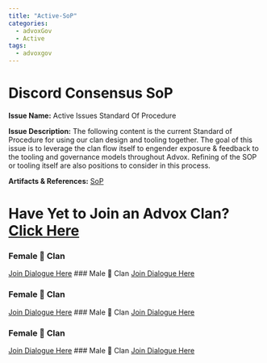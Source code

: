 ```yaml
---
title: "Active-SoP"
categories:
  - advoxGov
  - Active
tags:
  - advoxgov
---
```


# Discord Consensus SoP

**Issue Name:**
Active Issues Standard Of Procedure

**Issue Description:** 
The following content is the current Standard of Procedure for using our clan design and tooling together. The goal of this issue is to leverage the clan flow itself to engender exposure & feedback to the tooling and governance models throughout Advox. Refining of the SOP or tooling itself are also positions to consider in this process.

**Artifacts & References:** 
[SoP](https://paper.dropbox.com/doc/Active-Issues-SoP--BnhAcQsenH1m68lo0WBvX207AQ-w6vSFVT8YjpdYDWxS6Svo)

# **Have Yet to Join an Advox Clan? [Click Here](https://discord.com/channels/621759717756370964/916371047102705704/1011947207697641562)**

### Female 🐢 Clan
[Join Dialogue Here](#testlink) ### Male 🐢 Clan
[Join Dialogue Here](https://discord.com/channels/621759717756370964/920038810677575780/1012771548752527490)


### Female 🐺 Clan
[Join Dialogue Here](https://discord.com/channels/621759717756370964/920038810677575780/1012147783970590780) ### Male 🐺 Clan
[Join Dialogue Here](https://discord.com/channels/621759717756370964/920038810677575780/1011989581442330624)


### Female 🐻 Clan
[Join Dialogue Here](#testlink) ### Male 🐻 Clan
[Join Dialogue Here](#testlink)


